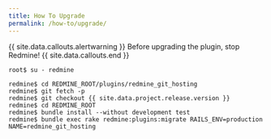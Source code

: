 ```yaml
---
title: How To Upgrade
permalink: /how-to/upgrade/
---
```


{{ site.data.callouts.alertwarning }}
  Before upgrading the plugin, stop Redmine!
{{ site.data.callouts.end }}

    root$ su - redmine

    redmine$ cd REDMINE_ROOT/plugins/redmine_git_hosting
    redmine$ git fetch -p
    redmine$ git checkout {{ site.data.project.release.version }}
    redmine$ cd REDMINE_ROOT
    redmine$ bundle install --without development test
    redmine$ bundle exec rake redmine:plugins:migrate RAILS_ENV=production NAME=redmine_git_hosting
